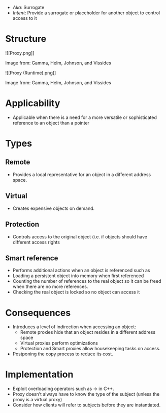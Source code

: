 * *Aka*: Surrogate
* *Intent*: Provide a surrogate or placeholder for another object to control access to it
# Structure
![[Proxy.png]]
<figcaption> Image from: Gamma, Helm, Johnson, and Vissides </figcaption>


![[Proxy (Runtime).png]]
<figcaption> Image from: Gamma, Helm, Johnson, and Vissides </figcaption>

# Applicability
* Applicable when there is a need for a more versatile or sophisticated reference to an object than a pointer

# Types
## Remote
* Provides a local representative for an object in a different address space.

## Virtual
* Creates expensive objects on demand.

## Protection
* Controls access to the original object (i.e. if objects should have different access rights

## Smart reference 
* Performs additional actions when an object is referenced such as
* Loading a persistent object into memory when first referenced
* Counting the number of references to the real object so it can be freed when there are no more references.
* Checking the real object is locked so no object can access it

# Consequences
* Introduces a level of indirection when accessing an object:
	* Remote proxies hide that an object resides in a different address space
	* Virtual proxies perform optimizations
	* Protection and Smart proxies allow housekeeping tasks on access.
* Postponing the copy process to reduce its cost.

# Implementation
* Exploit overloading operators such as -> in C++.
* Proxy doesn’t always have to know the type of the subject (unless the proxy is a virtual proxy)
* Consider how clients will refer to subjects before they are instantiated.